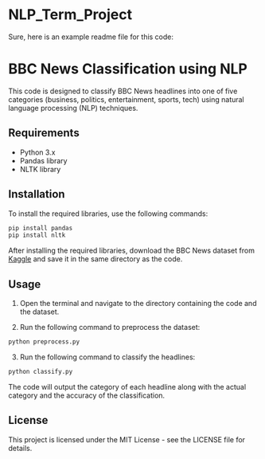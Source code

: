 # NLP_Term_Project
Sure, here is an example readme file for this code:

# BBC News Classification using NLP

This code is designed to classify BBC News headlines into one of five categories (business, politics, entertainment, sports, tech) using natural language processing (NLP) techniques. 

## Requirements

- Python 3.x
- Pandas library
- NLTK library

## Installation

To install the required libraries, use the following commands:

```python
pip install pandas
pip install nltk
```

After installing the required libraries, download the BBC News dataset from [Kaggle](https://www.kaggle.com/datasets/hgultekin/bbcnewsarchive?resource=download) and save it in the same directory as the code.

## Usage

1. Open the terminal and navigate to the directory containing the code and the dataset.

2. Run the following command to preprocess the dataset:

```python
python preprocess.py
```

3. Run the following command to classify the headlines:

```python
python classify.py
```

The code will output the category of each headline along with the actual category and the accuracy of the classification.

## License

This project is licensed under the MIT License - see the LICENSE file for details.
